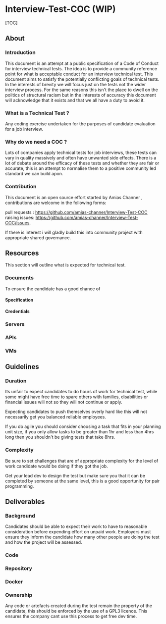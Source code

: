 # Interview-Test-COC   (WIP)

[TOC]

## About 

### Introduction

This document is an attempt at a public specification of a Code of Conduct for interview technical tests.  The idea is to provide a community reference point for what is acceptable conduct for an interview technical test. This document aims to satisfy the potentially conflicting goals of technical tests. In the interests of brevity we will focus just on the tests not the wider interview process. For the same reasons this isn't the place to dwell on the politics of structural racism but in the interests of accuracy this document will acknowledge that it exists and that we all have a duty to avoid it.

### What is a Technical Test ?

Any coding exercise undertaken for the purposes of candidate evaluation for a job interview.

### Why do we need a COC ?

Lots of companies apply technical tests for job interviews, these tests can vary in quality massively and often have unwanted side effects. There is a lot of debate around the efficacy of these tests and whether they are fair or accurate, this is an attempt to normalise them to a positive community led standard we can build apon.

### Contribution

This document is an open source effort started by Amias Channer , contributions are welcome in the following forms:

pull requests :  https://github.com/amias-channer/Interview-Test-COC 
raising issues:  https://github.com/amias-channer/Interview-Test-COC/issues.  

If there is interest i will gladly build this into community project with appropriate shared governance. 





## Resources 

This section will outline what is expected for technical test.

### Documents

To ensure the candidate has a good chance of 

#### Specification

#### Credentials

### Servers

### APIs

### VMs

## Guidelines

### Duration

Its unfair to expect candidates to do hours of work for technical test, while some might have free time to spare others with families, disabilities or financial issues will not so they will not continue or apply.

Expecting candidates to push themselves overly hard like this will not necessarily get you balanced reliable employees.

If you do agile you should consider choosing a task that fits in your planning unit size, if you only allow tasks to be greater than 1hr and less than 4hrs long then you shouldn't be giving tests that take 8hrs.

### Complexity

Be sure to set challenges that are of appropriate complexity for the level of work candidate would be doing if they got the job.

Get your lead dev to design the test but make sure you that it can be completed by someone at the same level, this is a good opportunity for pair programming. 



## Deliverables

### Background

Candidates should be able to expect their work to have to reasonable consideration before expending  effort on unpaid work. Employers must ensure they inform the candidate how many other people are doing the test and how the project will be assessed. 

### Code

### Repository

### Docker

### Ownership

Any code or artefacts created during the test remain the property of the candidate, this should be enforced by the use of a GPL3 licence. This ensures the company cant use this process to get free dev time. 

